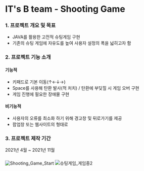 # IT's B team - Shooting Game


### 1. 프로젝트 개요 및 목표
- JAVA를 활용한 고전적 슈팅게임 구현
- 기존의 슈팅 게임에 자유도를 높여 사용자 설정의 폭을 넓히고자 함



### 2. 프로젝트 기능 소개
#### 기능적
- 키패드로 기본 이동(↑←↓→)
- Space를 사용해 탄환 발사(적 처치) / 탄환에 부딪힐 시 게임 오버 구현
- 게임 진행에 필요한 장애물 구현


#### 비기능적
- 사용자의 오류를 최소화 하기 위해 경고창 및 뒤로가기를 제공
- 팝업창 또는 웹사이트의 형태로 



### 3. 프로젝트 제작 기간
2021년 4월 ~ 2021년 11월

### 

![Shooting_Game_Start](https://user-images.githubusercontent.com/115795005/209131696-56904d21-4408-4d8f-808b-94a4509c6b20.PNG)
![슈팅게임_게임중2](https://user-images.githubusercontent.com/115795005/209132138-8e0a0e99-af7f-4b28-98f1-8809c8da7bf1.PNG)
